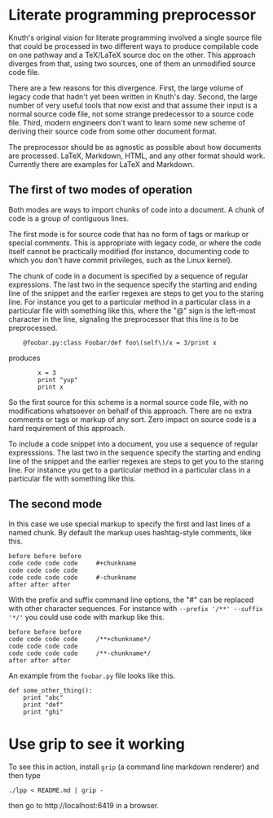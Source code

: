 # Literate programming preprocessor

Knuth's original vision for literate programming involved a single source file that
could be processed in two different ways to produce compilable code on one pathway
and a TeX/LaTeX source doc on the other. This approach diverges from that, using two
sources, one of them an unmodified source code file.

There are a few reasons for this divergence. First, the large volume of legacy code
that hadn't yet been written in Knuth's day. Second, the large number of very useful
tools that now exist and that assume their input is a normal source code file, not
some strange predecessor to a source code file. Third, modern engineers don't want
to learn some new scheme of deriving their source code from some other document
format.

The preprocessor should be as agnostic as possible about how documents are processed.
LaTeX, Markdown, HTML, and any other format should work. Currently there are examples
for LaTeX and Markdown.

## The first of two modes of operation

Both modes are ways to import chunks of code into a document. A chunk of code is
a group of contiguous lines.

The first mode is for source code that has no form of tags or markup or special comments.
This is appropriate with legacy code, or where the code itself cannot be practically
modified (for instance, documenting code to which you don't have commit privileges,
such as the Linux kernel).

The chunk of code in a document is specified by a sequence of regular expressions.
The last two in the sequence specify the starting and ending line of the snippet
and the earlier regexes are steps to get you to the staring line. For instance you
get to a particular method in a particular class in a particular file with something
like this, where the "@" sign is the left-most character in the line, signaling the
preprocessor that this line is to be preprocessed.

```
    @foobar.py:class Foobar/def foo\(self\)/x = 3/print x
```

produces

```
        x = 3
        print "yup"
        print x
```


So the first source for this scheme is a normal source code file, with no modifications
whatsoever on behalf of this approach. There are no extra comments or tags or markup
of any sort. Zero impact on source code is a hard requirement of this approach.


To include a code snippet into a document, you use a sequence of regular expresssions.
The last two in the sequence specify the starting and ending line of the snippet
and the earlier regexes are steps to get you to the staring line. For instance you
get to a particular method in a particular class in a particular file with something
like this.

## The second mode

In this case we use special markup to specify the first and last lines of a named chunk.
By default the markup uses hashtag-style comments, like this.

    before before before
    code code code code     #+chunkname
    code code code code
    code code code code     #-chunkname
    after after after

With the prefix and suffix command line options, the "#" can be replaced with other
character sequences. For instance with `--prefix '/**' --suffix '*/'` you could use
code with markup like this.

    before before before
    code code code code     /**+chunkname*/
    code code code code
    code code code code     /**-chunkname*/
    after after after

An example from the `foobar.py` file looks like this.

```
def some_other_thing():
    print "abc"
    print "def"
    print "ghi"
```

# Use grip to see it working

To see this in action, install `grip` (a command line markdown renderer) and then type

```
./lpp < README.md | grip -
```

then go to http://localhost:6419 in a browser.
